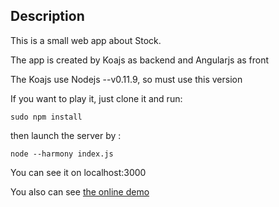 ## Description

This is a small web app about Stock.

The app is created by Koajs as backend and Angularjs as front

The Koajs use Nodejs --v0.11.9, so must use this version

If you want to play it, just clone it and run:

    sudo npm install 

then launch the server by :

    node --harmony index.js

You can see it on localhost:3000

You also can see [the online demo](http://appstock.herokuapp.com/)


